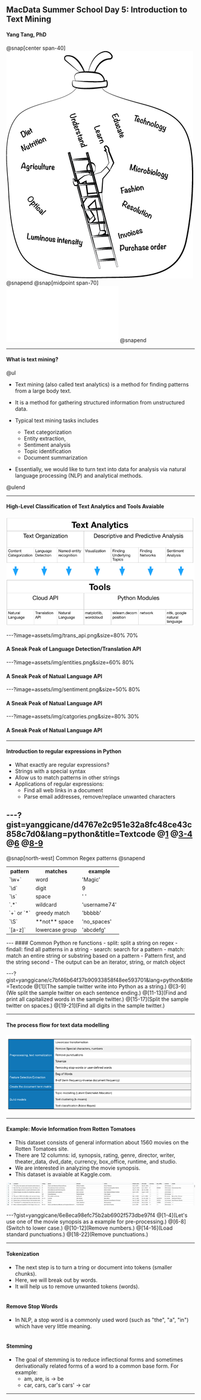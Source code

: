## MacData Summer School Day 5: Introduction to Text Mining
#### Yang Tang, PhD 
@snap[center span-40]
![](assets/img/bagofwords.png)
@snapend
@snap[midpoint span-70]
![](assets/img/wordcloud.pdf)
@snapend

---
#### What is text mining?
@ul

- Text mining (also called text analytics) is a method for finding patterns from a large body text. 
- It is a method for gathering structured information from unstructured data. 
- Typical text mining tasks includes
  - Text categorization
  - Entity extraction,
  - Sentiment analysis
  - Topic identification
  - Document summarization
  
- Essentially, we would like to turn text into data for analysis via natural language processing (NLP) and analytical methods.

@ulend

---
#### High-Level Classification of Text Analytics and Tools Avaiable

![](assets/img/intro_chart.png)

---?image=assets/img/trans_api.png&size=80% 70%
#### A Sneak Peak of Language Detection/Translation API
---?image=assets/img/entities.png&size=60% 80%
#### A Sneak Peak of Natual Language API
---?image=assets/img/sentiment.png&size=50% 80%
#### A Sneak Peak of Natual Language API
---?image=assets/img/catgories.png&size=80% 30%
#### A Sneak Peak of Natual Language API
---
#### Introduction to regular expressions in Python
- What exactly are regular expressions?
- Strings with a special syntax
- Allow us to match patterns in other strings
- Applications of regular expressions:
  - Find all web links in a document
  - Parse email addresses, remove/replace unwanted characters

---?gist=yanggicane/d4767e2c951e32a8fc48ce43c858c7d0&lang=python&title=Textcode
@[1]()
@[3-4](match..)
@[6](match)
@[8-9](match)
---
@snap[north-west]
Common Regex patterns
@snapend
<table>
  <tr>
    <th>pattern</th>
    <th>matches</th>
     <th>example</th>
  </tr>
  <tr>
    <td>`\w+`</td>
    <td>word</td>
     <td>'Magic'</td>
  </tr>
  <tr class="fragment">
    <td>`\d`</td>
    <td>digit</td>
     <td>9</td>
  </tr>
  <tr class="fragment">
    <td>`\s`</td>
    <td>space</td>
     <td>' '</td>
   </tr>
  <tr class="fragment">
    <td>`.*`</td>
    <td>wildcard</td>
     <td>'username74'</td>
    </tr>
  <tr class="fragment">
    <td>`+` or `*`</td>
    <td>greedy match</td>
     <td>'bbbbb'</td> 
  </tr>
  <tr class="fragment">
    <td>`\S`</td>
    <td>**not** space</td>
     <td>'no_spaces'</td> 
  </tr>
  <tr class="fragment">
    <td>`[a-z]`</td>
    <td>lowercase group</td>
     <td>'abcdefg'</td>     
</table>
---
#### Common Python re functions
- split: split a string on regex
- findall: find all patterns in a string
- search: search for a pattern
- match: match an entire string or substring based on a pattern
- Pattern first, and the string second
- The output can be an iterator, string, or match object

---?gist=yanggicane/c7bf46b64f37b90933858f48ee593701&lang=python&title=Textcode
@[1](The sample twitter write into Python as a string.)
@[3-9](We split the sample twitter on each sentence ending.)
@[11-13](Find and print all capitalized words in the sample twitter.)
@[15-17](Split the sample twitter on spaces.)
@[19-21](Find all digits in the sample twitter.)

---
#### The process flow for text data modelling 
![](assets/img/textworkflow.png)

---
#### Example: Movie Information from Rotten Tomatoes
- This dataset consists of general information about 1560 movies on the Rotten Tomatoes site. 
- There are 12 columns: id, synopsis, rating, genre, director, writer, theater_data, dvd_date, currency, box_office, runtime, and studio.
- We are interested in analyzing the movie synopsis. 
- This dataset is avaiable at Kaggle.com.

![span-120](assets/img/movie_data.png)

---?gist=yanggicane/6e8eca98efc75b2ab6902f573dbe97f4
@[1-4](Let's use one of the movie synopsis as a example for pre-processing.)
@[6-8](Switch to lower case.)
@[10-12](Remove numbers.)
@[14-16](Load standard punctuations.)
@[18-22](Remove punctuations.)

--- 

#### Tokenization
- The next step is to turn a tring or document into tokens (smaller chunks).
- Here, we will break out by words.
- It will help us to remove unwanted tokens (words).
<br/><br/>

#### Remove Stop Words
- In NLP, a stop word is a commonly used word (such as "the", "a", "in") which have very little meaning.
<br/><br/>


#### Stemming
- The goal of stemming is to reduce inflectional forms and sometimes derivationally related forms of a word to a common base form. For example:
  - am, are, is $\rightarrow$ be
  - car, cars, car's cars' $\rightarrow$ car

---

